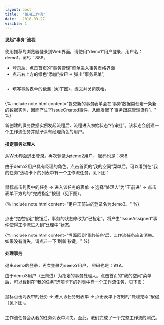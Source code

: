 ```yaml
---
layout: post
title:  "使用工作流"
date:   2018-03-27
visible: 1
---
```


#### 发起“事务”流程

使用推荐的浏览器登录到Web界面。请使用“demo1”用户登录，用户名：demo1，密码：888。

* 登录后，点击首页的“事务管理”菜单进入事务表格界面；
* 点击右上方的绿色“添加”按钮 => 弹出“事务表单”;

<img src="{{'/assets/img/2018-3-27-点击添加事务按键.png' | prepend: site.baseurl }}" alt="">

* 填写事务表单的数据（如下图），提交并关闭表格。

<img src="{{'/assets/img/2018-3-27-填写事务数据.png' | prepend: site.baseurl }}" alt="">

{% include note.html content="提交新的事务表单会在‘事务’数据类创建一条新的数据实例，因而产生了IssueCreated事件，从而发起了‘事务跟踪管理流程’。" %}

新创建的事务数据实例发起流程后，流程进入初始状态“待审批”。该状态会创建一个工作流任务并赋予具有经理角色的用户。

#### 指定事务处理人

从Web界面退出登录。再次登录为demo2用户， 密码也是：888.

由于demo2用户具有经理的角色。点击首页的“我的空间”菜单后，可以看到在“我的任务”选项卡下的列表中有一个工作流任务，见下图：

<img src="{{'/assets/img/2018-3-27-审批事务任务.png' | prepend: site.baseurl }}" alt="">

鼠标点击列表中的任务 => 进入该任务的表单 => 选择“处理人”为“王前进” => 点击表单下方的的“完成指定”按键（见下图）。

{% include note.html content="用户王前进的登录名为demo3。" %}

<img src="{{'/assets/img/2018-3-27-完成指定任务.png' | prepend: site.baseurl }}" alt="">

点击“完成指定”按钮后，事务的状态修改为“已指定”。将产生“IssueAssigned”事件使得工作流进入到“处理中”状态。

{% include note.html content="界面回到‘我的任务’后，工作流任务应该消失。如果没有消失，请点击一下‘刷新’按键。" %}

#### 处理事务

退出demo的登录，再次登录为demo3用户， 密码也是：888。

由于demo3用户（王前进）为指定的事务处理人。点击首页的“我的空间”菜单后，可以看到在“我的任务”选项卡下的列表中有一个工作流任务，见下图：

<img src="{{'/assets/img/2018-3-27-处理事务任务.png' | prepend: site.baseurl }}" alt="">

鼠标点击列表中的任务 => 进入该任务的表单 => 点击表单下方的的“处理完毕”按键（见下图）。

<img src="{{'/assets/img/2018-3-27-处理完毕任务.png' | prepend: site.baseurl }}" alt="">

工作流任务会从我的任务列表中消失。至此，我们完成了一个完整工作流的测试。

